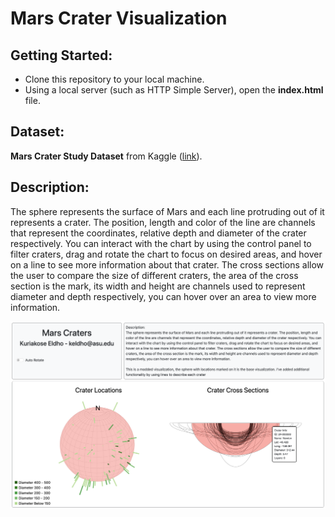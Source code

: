 # Mars Crater Visualization

## Getting Started:

- Clone this repository to your local machine.
- Using a local server (such as HTTP Simple Server), open the **index.html** file.

## Dataset:

**Mars Crater Study Dataset** from Kaggle ([link](https://www.kaggle.com/datasets/codebreaker619/mars-crater-study-dataset)).

## Description:

The sphere represents the surface of Mars and each line protruding out of it represents a crater. The position, length and color of the line are channels that represent the coordinates, relative depth and diameter of the crater respectively. You can interact with the chart by using the control panel to filter craters, drag and rotate the chart to focus on desired areas, and hover on a line to see more information about that crater. The cross sections allow the user to compare the size of different craters, the area of the cross section is the mark, its width and height are channels used to represent diameter and depth respectively, you can hover over an area to view more information.

![Screenshot of the entire visualization](./screenshots/1.png "Screenshot of the entire visualization")
